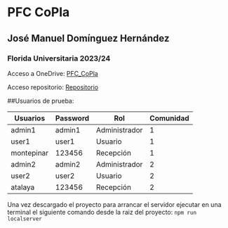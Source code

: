 # PFC CoPla

## José Manuel Domínguez Hernández

### Florida Universitaria 2023/24

Acceso a OneDrive: [PFC_CoPla](https://floridauniversitaria-my.sharepoint.com/:f:/g/personal/jodohe_floridauniversitaria_es/EkBeJlLpbj5BtFEBzkHtMnwBDll4rFun-FkWVIpBdUcFhg?e=klVt72)

Acceso repositorio: [Repositorio](https://github.com/JMDH76/CoPla)

##Usuarios de prueba:


| Usuarios   | Password | Rol           | Comunidad |
| ------------ | ---------- | --------------- | ----------- |
| admin1     | admin1   | Administrador | 1         |
| user1      | user1    | Usuario       | 1         |
| montepinar | 123456   | Recepción    | 1         |
| admin2     | admin2   | Administrador | 2         |
| user2      | user2    | Usuario       | 2         |
| atalaya    | 123456   | Recepción    | 2         |

Una vez descargado el proyecto para arrancar el servidor ejecutar en una terminal el siguiente comando desde la raiz del proyecto:
`npm run localserver`
